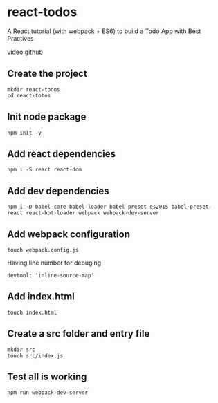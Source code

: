 # react-todos

A React tutorial (with webpack + ES6) to build a Todo App with Best Practives

[video](https://www.youtube.com/watch?v=IR6smI_YJDE)
[github](https://github.com/michaelcheng429/react-tutorial-todos)


## Create the project

    mkdir react-todos
    cd react-totos

## Init node package

    npm init -y

## Add react dependencies

    npm i -S react react-dom

## Add dev dependencies

    npm i -D babel-core babel-loader babel-preset-es2015 babel-preset-react react-hot-loader webpack webpack-dev-server

## Add webpack configuration

    touch webpack.config.js

Having line number for debuging
    
    devtool: 'inline-source-map'

## Add index.html

    touch index.html

## Create a src folder and entry file

    mkdir src
    touch src/index.js

## Test all is working

    npm run webpack-dev-server
       
